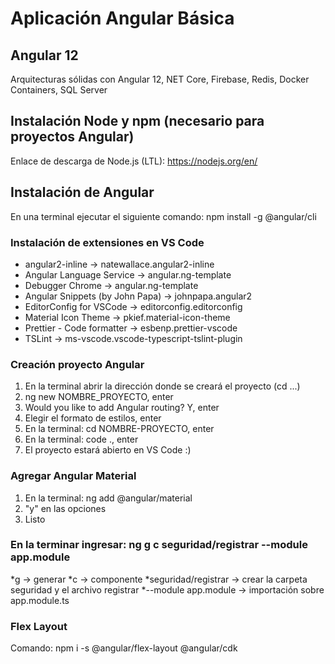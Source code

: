 # Aplicación Angular Básica

## Angular 12

Arquitecturas sólidas con Angular 12, NET Core, Firebase, Redis, Docker Containers, SQL Server

## Instalación Node y npm (necesario para proyectos Angular)

Enlace de descarga de Node.js (LTL): https://nodejs.org/en/

## Instalación de Angular

En una terminal ejecutar el siguiente comando: npm install -g @angular/cli

### Instalación de extensiones en VS Code

* angular2-inline -> natewallace.angular2-inline
* Angular Language Service -> angular.ng-template
* Debugger Chrome -> angular.ng-template
* Angular Snippets (by John Papa) -> johnpapa.angular2
* EditorConfig for VSCode -> editorconfig.editorconfig
* Material Icon Theme -> pkief.material-icon-theme
* Prettier - Code formatter -> esbenp.prettier-vscode
* TSLint -> ms-vscode.vscode-typescript-tslint-plugin


### Creación proyecto Angular

1. En la terminal abrir la dirección donde se creará el proyecto (cd ...) 
2. ng new NOMBRE_PROYECTO, enter
3. Would you like to add Angular routing? Y, enter
4. Elegir el formato de estilos, enter
5. En la terminal: cd NOMBRE-PROYECTO, enter
6. En la terminal: code ., enter
7. El proyecto estará abierto en VS Code :)

### Agregar Angular Material
1. En la terminal: ng add @angular/material
2. "y" en las opciones
3. Listo

### En la terminar ingresar: ng g c seguridad/registrar --module app.module
*g -> generar
*c -> componente
*seguridad/registrar -> crear la carpeta seguridad y el archivo registrar
*--module app.module -> importación sobre app.module.ts

### Flex Layout
Comando: npm i -s @angular/flex-layout @angular/cdk
